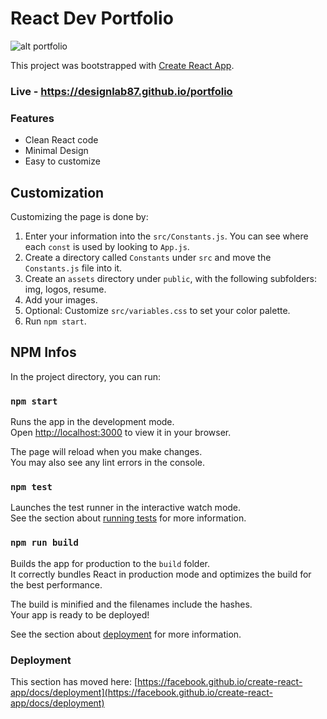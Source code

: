 # React Dev Portfolio

![alt portfolio](https://designlab87.github.io/portfolio/assets/img/portfolio.png)

This project was bootstrapped with [Create React App](https://github.com/facebook/create-react-app).

### Live - https://designlab87.github.io/portfolio

### Features

- Clean React code
- Minimal Design
- Easy to customize

## Customization

Customizing the page is done by:
1. Enter your information into the `src/Constants.js`. You can see where each `const` is used by looking to `App.js`.
2. Create a directory called `Constants` under `src` and move the `Constants.js` file into it.
3. Create an `assets` directory under `public`, with the following subfolders: img, logos, resume.
4. Add your images.
5. Optional: Customize `src/variables.css` to set your color palette.
6. Run `npm start`.

## NPM Infos

In the project directory, you can run:

### `npm start`

Runs the app in the development mode.\
Open [http://localhost:3000](http://localhost:3000) to view it in your browser.

The page will reload when you make changes.\
You may also see any lint errors in the console.

### `npm test`

Launches the test runner in the interactive watch mode.\
See the section about [running tests](https://facebook.github.io/create-react-app/docs/running-tests) for more information.

### `npm run build`

Builds the app for production to the `build` folder.\
It correctly bundles React in production mode and optimizes the build for the best performance.

The build is minified and the filenames include the hashes.\
Your app is ready to be deployed!

See the section about [deployment](https://facebook.github.io/create-react-app/docs/deployment) for more information.

### Deployment

This section has moved here: [https://facebook.github.io/create-react-app/docs/deployment](https://facebook.github.io/create-react-app/docs/deployment)
